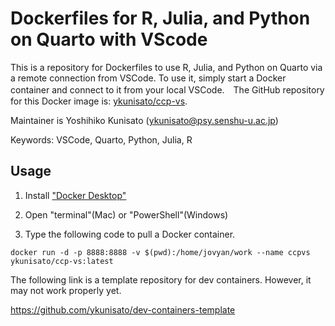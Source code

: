 # Dockerfiles for R, Julia, and Python on Quarto with VScode

This is a repository for Dockerfiles to use R, Julia, and Python on Quarto via a remote connection from VSCode. To use it, simply start a Docker container and connect to it from your local VSCode.　The GitHub repository for this Docker image is: [ykunisato/ccp-vs](https://github.com/ykunisato/ccp-vs).

Maintainer is Yoshihiko Kunisato (ykunisato@psy.senshu-u.ac.jp)

Keywords: VSCode, Quarto, Python, Julia, R

## Usage

1. Install ["Docker Desktop"](https://www.docker.com/products/docker-desktop)

2. Open "terminal"(Mac) or "PowerShell"(Windows)

3. Type the following code to pull a Docker container.


```
docker run -d -p 8888:8888 -v $(pwd):/home/jovyan/work --name ccpvs ykunisato/ccp-vs:latest
```


The following link is a template repository for dev containers. However, it may not work properly yet.

https://github.com/ykunisato/dev-containers-template